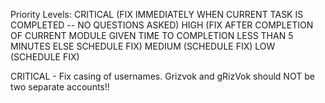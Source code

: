 Priority Levels:
CRITICAL (FIX IMMEDIATELY WHEN CURRENT TASK IS COMPLETED -- NO QUESTIONS ASKED)
HIGH (FIX AFTER COMPLETION OF CURRENT MODULE GIVEN TIME TO COMPLETION LESS THAN 5 MINUTES ELSE SCHEDULE FIX)
MEDIUM (SCHEDULE FIX)
LOW (SCHEDULE FIX)

CRITICAL - Fix casing of usernames. Grizvok and gRizVok should NOT be two separate accounts!!
